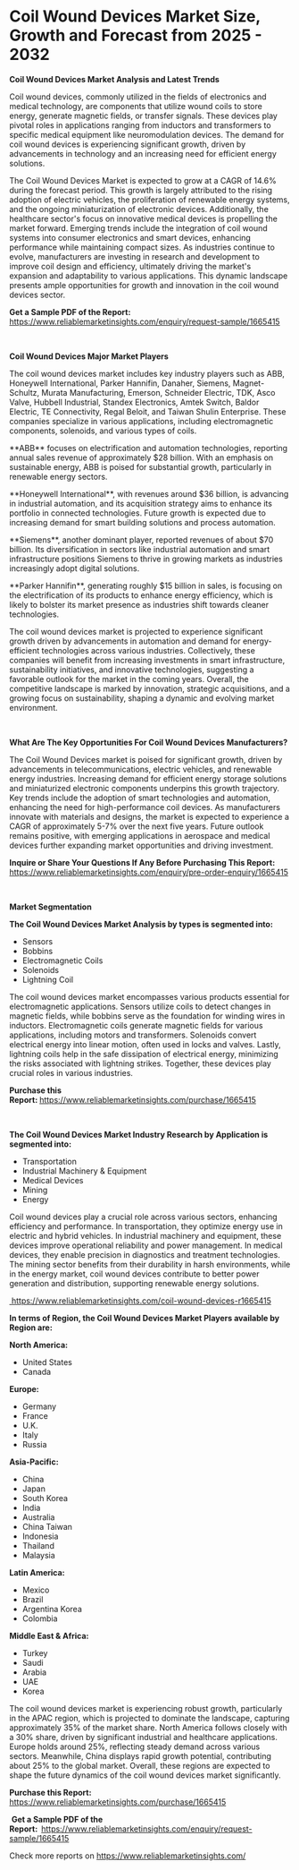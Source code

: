 <p><h1>Coil Wound Devices Market Size, Growth and Forecast from 2025 - 2032</h1></p><p><strong>Coil Wound Devices Market Analysis and Latest Trends</strong></p>
<p><p>Coil wound devices, commonly utilized in the fields of electronics and medical technology, are components that utilize wound coils to store energy, generate magnetic fields, or transfer signals. These devices play pivotal roles in applications ranging from inductors and transformers to specific medical equipment like neuromodulation devices. The demand for coil wound devices is experiencing significant growth, driven by advancements in technology and an increasing need for efficient energy solutions.</p><p>The Coil Wound Devices Market is expected to grow at a CAGR of 14.6% during the forecast period. This growth is largely attributed to the rising adoption of electric vehicles, the proliferation of renewable energy systems, and the ongoing miniaturization of electronic devices. Additionally, the healthcare sector's focus on innovative medical devices is propelling the market forward. Emerging trends include the integration of coil wound systems into consumer electronics and smart devices, enhancing performance while maintaining compact sizes. As industries continue to evolve, manufacturers are investing in research and development to improve coil design and efficiency, ultimately driving the market's expansion and adaptability to various applications. This dynamic landscape presents ample opportunities for growth and innovation in the coil wound devices sector.</p></p>
<p><strong>Get a Sample PDF of the Report:&nbsp;</strong> <a href="https://www.reliablemarketinsights.com/enquiry/request-sample/1665415?utm_campaign=2177&utm_medium=2&utm_source=Github&utm_content=ia&utm_term=27022025&utm_id=coil-wound-devices">https://www.reliablemarketinsights.com/enquiry/request-sample/1665415</a></p>
<p>&nbsp;</p>
<p><strong>Coil Wound Devices Major Market Players</strong></p>
<p><p>The coil wound devices market includes key industry players such as ABB, Honeywell International, Parker Hannifin, Danaher, Siemens, Magnet-Schultz, Murata Manufacturing, Emerson, Schneider Electric, TDK, Asco Valve, Hubbell Industrial, Standex Electronics, Amtek Switch, Baldor Electric, TE Connectivity, Regal Beloit, and Taiwan Shulin Enterprise. These companies specialize in various applications, including electromagnetic components, solenoids, and various types of coils.</p><p>**ABB** focuses on electrification and automation technologies, reporting annual sales revenue of approximately $28 billion. With an emphasis on sustainable energy, ABB is poised for substantial growth, particularly in renewable energy sectors.</p><p>**Honeywell International**, with revenues around $36 billion, is advancing in industrial automation, and its acquisition strategy aims to enhance its portfolio in connected technologies. Future growth is expected due to increasing demand for smart building solutions and process automation.</p><p>**Siemens**, another dominant player, reported revenues of about $70 billion. Its diversification in sectors like industrial automation and smart infrastructure positions Siemens to thrive in growing markets as industries increasingly adopt digital solutions.</p><p>**Parker Hannifin**, generating roughly $15 billion in sales, is focusing on the electrification of its products to enhance energy efficiency, which is likely to bolster its market presence as industries shift towards cleaner technologies.</p><p>The coil wound devices market is projected to experience significant growth driven by advancements in automation and demand for energy-efficient technologies across various industries. Collectively, these companies will benefit from increasing investments in smart infrastructure, sustainability initiatives, and innovative technologies, suggesting a favorable outlook for the market in the coming years. Overall, the competitive landscape is marked by innovation, strategic acquisitions, and a growing focus on sustainability, shaping a dynamic and evolving market environment.</p></p>
<p>&nbsp;</p>
<p><strong>What Are The Key Opportunities For Coil Wound Devices Manufacturers?</strong></p>
<p><p>The Coil Wound Devices market is poised for significant growth, driven by advancements in telecommunications, electric vehicles, and renewable energy industries. Increasing demand for efficient energy storage solutions and miniaturized electronic components underpins this growth trajectory. Key trends include the adoption of smart technologies and automation, enhancing the need for high-performance coil devices. As manufacturers innovate with materials and designs, the market is expected to experience a CAGR of approximately 5-7% over the next five years. Future outlook remains positive, with emerging applications in aerospace and medical devices further expanding market opportunities and driving investment.</p></p>
<p><strong>Inquire or Share Your Questions If Any Before Purchasing This Report:</strong> <a href="https://www.reliablemarketinsights.com/enquiry/pre-order-enquiry/1665415?utm_campaign=2177&utm_medium=2&utm_source=Github&utm_content=ia&utm_term=27022025&utm_id=coil-wound-devices">https://www.reliablemarketinsights.com/enquiry/pre-order-enquiry/1665415</a></p>
<p>&nbsp;</p>
<p><strong>Market Segmentation</strong></p>
<p><strong>The Coil Wound Devices Market Analysis by types is segmented into:</strong></p>
<p><ul><li>Sensors</li><li>Bobbins</li><li>Electromagnetic Coils</li><li>Solenoids</li><li>Lightning Coil</li></ul></p>
<p><p>The coil wound devices market encompasses various products essential for electromagnetic applications. Sensors utilize coils to detect changes in magnetic fields, while bobbins serve as the foundation for winding wires in inductors. Electromagnetic coils generate magnetic fields for various applications, including motors and transformers. Solenoids convert electrical energy into linear motion, often used in locks and valves. Lastly, lightning coils help in the safe dissipation of electrical energy, minimizing the risks associated with lightning strikes. Together, these devices play crucial roles in various industries.</p></p>
<p><strong>Purchase this Report:&nbsp;</strong><a href="https://www.reliablemarketinsights.com/purchase/1665415?utm_campaign=2177&utm_medium=2&utm_source=Github&utm_content=ia&utm_term=27022025&utm_id=coil-wound-devices">https://www.reliablemarketinsights.com/purchase/1665415</a></p>
<p>&nbsp;</p>
<p><strong>The Coil Wound Devices Market Industry Research by Application is segmented into:</strong></p>
<p><ul><li>Transportation</li><li>Industrial Machinery & Equipment</li><li>Medical Devices</li><li>Mining</li><li>Energy</li></ul></p>
<p><p>Coil wound devices play a crucial role across various sectors, enhancing efficiency and performance. In transportation, they optimize energy use in electric and hybrid vehicles. In industrial machinery and equipment, these devices improve operational reliability and power management. In medical devices, they enable precision in diagnostics and treatment technologies. The mining sector benefits from their durability in harsh environments, while in the energy market, coil wound devices contribute to better power generation and distribution, supporting renewable energy solutions.</p></p>
<p><a href="https://www.reliablemarketinsights.com/coil-wound-devices-r1665415?utm_campaign=2177&utm_medium=2&utm_source=Github&utm_content=ia&utm_term=27022025&utm_id=coil-wound-devices">&nbsp;https://www.reliablemarketinsights.com/coil-wound-devices-r1665415</a></p>
<p><strong>In terms of Region, the Coil Wound Devices Market Players available by Region are:</strong></p>
<p>
    <p> <strong> North America: </strong>
        <ul>
            <li>United States</li>
            <li>Canada</li>
        </ul>
        </p> 
    <p> <strong> Europe: </strong>
        <ul>
            <li>Germany</li>
            <li>France</li>
            <li>U.K.</li>
            <li>Italy</li>
            <li>Russia</li>
        </ul>
        </p> 
    <p> <strong> Asia-Pacific: </strong>
        <ul>
            <li>China</li>
            <li>Japan</li>
            <li>South Korea</li>
            <li>India</li>
            <li>Australia</li>
            <li>China Taiwan</li>
            <li>Indonesia</li>
            <li>Thailand</li>
            <li>Malaysia</li>
        </ul>
        </p> 
    <p> <strong> Latin America: </strong>
        <ul>
            <li>Mexico</li>
            <li>Brazil</li>
            <li>Argentina Korea</li>
            <li>Colombia</li>
        </ul>
        </p> 
    <p> <strong> Middle East & Africa: </strong>
        <ul>
            <li>Turkey</li>
            <li>Saudi</li>
            <li>Arabia</li>
            <li>UAE</li>
            <li>Korea</li>
        </ul>
    </p>
    </p>
<p><p>The coil wound devices market is experiencing robust growth, particularly in the APAC region, which is projected to dominate the landscape, capturing approximately 35% of the market share. North America follows closely with a 30% share, driven by significant industrial and healthcare applications. Europe holds around 25%, reflecting steady demand across various sectors. Meanwhile, China displays rapid growth potential, contributing about 25% to the global market. Overall, these regions are expected to shape the future dynamics of the coil wound devices market significantly.</p></p>
<p><strong>Purchase this Report: </strong><a href="https://www.reliablemarketinsights.com/purchase/1665415?utm_campaign=2177&utm_medium=2&utm_source=Github&utm_content=ia&utm_term=27022025&utm_id=coil-wound-devices">https://www.reliablemarketinsights.com/purchase/1665415</a></p>
<p>&nbsp;<strong>Get a Sample PDF of the Report:&nbsp;&nbsp;</strong><a href="https://www.reliablemarketinsights.com/enquiry/request-sample/1665415?utm_campaign=2177&utm_medium=2&utm_source=Github&utm_content=ia&utm_term=27022025&utm_id=coil-wound-devices">https://www.reliablemarketinsights.com/enquiry/request-sample/1665415</a></p>
<p><strong></strong></p>
<p>Check more reports on <a href="https://www.reliablemarketinsights.com/?utm_campaign=2177&utm_medium=2&utm_source=Github&utm_content=ia&utm_term=27022025&utm_id=coil-wound-devices">https://www.reliablemarketinsights.com/</a></p>